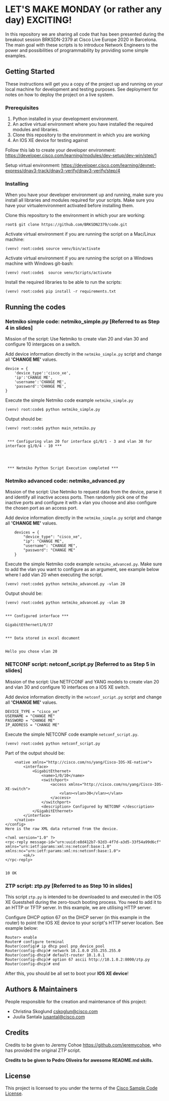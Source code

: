 # LET'S MAKE MONDAY (or rather any day) EXCITING!

In this repository we are sharing all code that has been presented during the breakout session BRKSDN-2379 at Cisco Live Europe 2020 in Barcelona. The main goal with these scripts is to introduce Network Engineers to the power and possibilities of programmability by providing some simple examples. 


## Getting Started

These instructions will get you a copy of the project up and running on your local machine for development and testing purposes. See deployment for notes on how to deploy the project on a live system.


### Prerequisites

1. Python installed in your development environment. 
2. An active virtual environment where you have installed the required modules and libraries.
3. Clone this repository to the environment in which you are working
4. An IOS XE device for testing against

Follow this lab to create your developer environment: <https://developer.cisco.com/learning/modules/dev-setup/dev-win/step/1>

Setup virtual environment: <https://developer.cisco.com/learning/devnet-express/dnav3-track/dnav3-verify/dnav3-verify/step/4>

### Installing

When you have your developer environment up and running, make sure you install all libraries and modules required for your scripts. Make sure you have your virtualenvironment activated before installing them. 

Clone this repository to the environment in which your are working: 
````
root$ git clone https://github.com/BRKSDN2379/code.git
````

Activate virtual environment if you are running the script on a Mac/Linux machine: 

```
(venv) root:code$ source venv/bin/activate
```

Activate virtual environment if you are running the script on a Windows machine with Windows git-bash: 

```
(venv) root:code$  source venv/Scripts/activate 
```

Install the required libraries to be able to run the scripts: 

```
(venv) root:code$ pip install -r requirements.txt
```
## Running the codes


### Netmiko simple code: netmiko_simple.py [Referred to as Step 4 in slides]
Mission of the script: Use Netmiko to create vlan 20 and vlan 30 and configure 10 intergaces on a switch.

Add device information directly in the `netmiko_simple.py` script and change all **'CHANGE ME'** values. 

```
device = {
    'device_type':'cisco_xe',
    'ip':'CHANGE ME',
    'username':'CHANGE ME',
    'password':'CHANGE ME',
}
```


Execute the simple Netmiko code example `netmiko_simple.py`
```
(venv) root:code$ python netmiko_simple.py
```
Output should be: 

````
(venv) root:code$ python main_netmiko.py 


 *** Configuring vlan 20 for interface g1/0/1 - 3 and vlan 30 for interface g1/0/4 - 10 *** 




 *** Netmiko Python Script Execution completed *** 
````
### Netmiko advanced code: netmiko_advanced.py
Mission of the script: Use Netmiko to request data from the device, parse it and identify all inactive access ports. Then randomly pick one of the inactive ports and configure it with a vlan you choose and also configure the chosen port as an access port. 

Add device information directly in the `netmiko_simple.py` script and change all **'CHANGE ME'** values. 

```
    devices = {
        "device_type": "cisco_xe",
        "ip": "CHANGE ME",
        "username": "CHANGE ME",
        "password": "CHANGE ME"
    }
```

Execute the simple Netmiko code example `netmiko_advanced.py`. Make sure to add the vlan you want to configure as an argument, see example below where I add vlan 20 when executing the script. 

```
(venv) root:code$ python netmiko_advanced.py -vlan 20
```
Output should be:
```
(venv) root:code$ python netmiko_advanced.py -vlan 20


*** Configured interface ***

GigabitEthernet1/0/37


*** Data stored in excel document


Hello you chose vlan 20
```

### NETCONF script: netconf_script.py [Referred to as Step 5 in slides]
Mission of the script: Use NETFCONF and YANG models to create vlan 20 and vlan 30 and configure 10 interfaces on a IOS XE switch.

Add device information directly in the `netconf_script.py` script and change all **'CHANGE ME'** values. 

````
DEVICE_TYPE = "cisco_xe"
USERNAME = "CHANGE ME"
PASSWORD = "CHANGE ME"
IP_ADDRESS = "CHANGE ME"

````

Execute the simple NETCONF code example `netconf_script.py`. 

````
(venv) root:code$ python netconf_script.py
````

Part of the output should be:

````
    <native xmlns="http://cisco.com/ns/yang/Cisco-IOS-XE-native">
        <interface>
            <GigabitEthernet>
                <name>1/0/10</name>
                <switchport>
                    <access xmlns="http://cisco.com/ns/yang/Cisco-IOS-XE-switch">
                        <vlan><vlan>30</vlan></vlan>
                    </access>
                </switchport>
                <description> Configured by NETCONF </description>
            </GigabitEthernet>
        </interface>
    </native>
</config>
Here is the raw XML data returned from the device.

<?xml version="1.0" ?>
<rpc-reply message-id="urn:uuid:e8d412b7-92d3-4f7d-a3d5-33f54a99d6cf" xmlns="urn:ietf:params:xml:ns:netconf:base:1.0" xmlns:nc="urn:ietf:params:xml:ns:netconf:base:1.0">
        <ok/>
</rpc-reply>


10 OK
````
### ZTP script: ztp.py [Referred to as Step 10 in slides]
This script `ztp.py` is intended to be downloaded to and executed in the IOS XE Guestshell during the zero-touch booting process. You need to add it to an HTTP or TFTP server. In this example, we are utilising HTTP server.

Configure DHCP option 67 on the DHCP server (in this example in the router) to point the IOS XE device to your script's HTTP server location. See example below:

````
Router> enable
Router# configure terminal
Router(config)# ip dhcp pool pnp_device_pool
Router(config-dhcp)# network 10.1.0.0 255.255.255.0
Router(config-dhcp)# default-router 10.1.0.1
Router(config-dhcp)# option 67 ascii http://10.1.0.2:8000/ztp.py 
Router(config-dhcp)# end

````
After this, you should be all set to boot your **IOS XE device**! 

## Authors & Maintainers

People responsible for the creation and maintenance of this project:

- Christina Skoglund <cskoglun@cisco.com>
- Juulia Santala <jusantal@cisco.com>

## Credits

Credits to be given to Jeremy Cohoe <https://github.com/jeremycohoe>, who has provided the original ZTP script. 

**Credits to be given to Pedro Oliveira for awesome README.md skills.**

## License

This project is licensed to you under the terms of the [Cisco Sample
Code License](./LICENSE).

